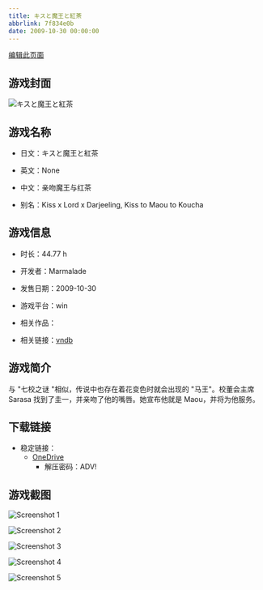 ```yaml
---
title: キスと魔王と紅茶
abbrlink: 7f834e0b
date: 2009-10-30 00:00:00
---
```

[编辑此页面](https://github.com/ACG-3/ADV3-source/blob/main/source/_posts/games/%E3%82%AD%E3%82%B9%E3%81%A8%E9%AD%94%E7%8E%8B%E3%81%A8%E7%B4%85%E8%8C%B6.md)

## 游戏封面

![キスと魔王と紅茶](https://pan.timero.xyz/onedrive/img_lib_001/%E3%82%AD%E3%82%B9%E3%81%A8%E9%AD%94%E7%8E%8B%E3%81%A8%E7%B4%85%E8%8C%B6_cover.avif)


## 游戏名称

- 日文：キスと魔王と紅茶
- 英文：None
- 中文：亲吻魔王与红茶

- 别名：Kiss x Lord x Darjeeling, Kiss to Maou to Koucha


## 游戏信息

- 时长：44.77 h
- 开发者：Marmalade
- 发售日期：2009-10-30
- 游戏平台：win
- 相关作品：

- 相关链接：[vndb](https://vndb.org/v2412)


## 游戏简介

与 "七校之谜 "相似，传说中也存在着花变色时就会出现的 "马王"。校董会主席 Sarasa 找到了圭一，并亲吻了他的嘴唇。她宣布他就是 Maou，并将为他服务。




## 下载链接

- 稳定链接：
    - [OneDrive](https://pan.timero.xyz/onedrive/adv_lib_001/%E3%82%AD%E3%82%B9%E3%81%A8%E9%AD%94%E7%8E%8B%E3%81%A8%E7%B4%85%E8%8C%B6)
        - 解压密码：ADV!



## 游戏截图


![Screenshot 1](https://pan.timero.xyz/onedrive/img_lib_001/%E3%82%AD%E3%82%B9%E3%81%A8%E9%AD%94%E7%8E%8B%E3%81%A8%E7%B4%85%E8%8C%B6_Screenshot_1.avif)

![Screenshot 2](https://pan.timero.xyz/onedrive/img_lib_001/%E3%82%AD%E3%82%B9%E3%81%A8%E9%AD%94%E7%8E%8B%E3%81%A8%E7%B4%85%E8%8C%B6_Screenshot_2.avif)

![Screenshot 3](https://pan.timero.xyz/onedrive/img_lib_001/%E3%82%AD%E3%82%B9%E3%81%A8%E9%AD%94%E7%8E%8B%E3%81%A8%E7%B4%85%E8%8C%B6_Screenshot_3.avif)

![Screenshot 4](https://pan.timero.xyz/onedrive/img_lib_001/%E3%82%AD%E3%82%B9%E3%81%A8%E9%AD%94%E7%8E%8B%E3%81%A8%E7%B4%85%E8%8C%B6_Screenshot_4.avif)

![Screenshot 5](https://pan.timero.xyz/onedrive/img_lib_001/%E3%82%AD%E3%82%B9%E3%81%A8%E9%AD%94%E7%8E%8B%E3%81%A8%E7%B4%85%E8%8C%B6_Screenshot_5.avif)

